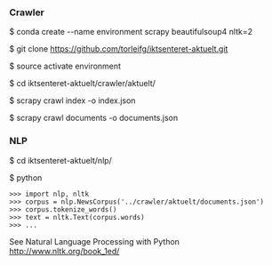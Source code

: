 ### Crawler

$ conda create --name environment scrapy beautifulsoup4 nltk=2

$ git clone https://github.com/torleifg/iktsenteret-aktuelt.git

$ source activate environment

$ cd iktsenteret-aktuelt/crawler/aktuelt/

$ scrapy crawl index -o index.json

$ scrapy crawl documents -o documents.json

### NLP

$ cd iktsenteret-aktuelt/nlp/

$ python

````
>>> import nlp, nltk
>>> corpus = nlp.NewsCorpus('../crawler/aktuelt/documents.json')
>>> corpus.tokenize_words()
>>> text = nltk.Text(corpus.words)
>>> ...
````

See Natural Language Processing with Python
http://www.nltk.org/book_1ed/



